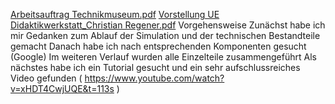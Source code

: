 [Arbeitsauftrag Technikmuseum.pdf](https://github.com/OVGU-VET-TechEd/Remote-Pi-Lab/files/6776651/Arbeitsauftrag.Technikmuseum.pdf)
[Vorstellung UE Didaktikwerkstatt_Christian Regener.pdf](https://github.com/OVGU-VET-TechEd/Remote-Pi-Lab/files/6776653/Vorstellung.UE.Didaktikwerkstatt_Christian.Regener.pdf)
Vorgehensweise
Zunächst habe ich mir Gedanken zum Ablauf der Simulation und der technischen Bestandteile gemacht
Danach habe ich nach entsprechenden Komponenten gesucht (Google)
Im weiteren Verlauf wurden alle Einzelteile zusammengeführt
Als nächstes habe ich ein Tutorial gesucht und ein sehr aufschlussreiches Video gefunden ( https://www.youtube.com/watch?v=xHDT4CwjUQE&t=113s )
